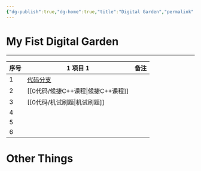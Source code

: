 ```yaml
---
{"dg-publish":true,"dg-home":true,"title":"Digital Garden","permalink":"/0/my-garden/","tags":["gardenEntry"],"dgPassFrontmatter":true,"noteIcon":"","created":"2024-06-03T18:02:33.243+08:00"}
---
```


#  My Fist Digital Garden

--------

| 序号  | 1                                                        项目                                                         1 | 备注  |
| --- | --------------------------------------------------------------------------------------------------------------------- | --- |
| 1   | [代码分支](代码分支.md)                                                                                            |     |
| 2   | [[0代码/候捷C++课程\|候捷C++课程]]                                                                                                           |     |
| 3   | [[0代码/机试刷题\|机试刷题]]                                                                                                              |     |
| 4   |                                                                                                                       |     |
| 5   |                                                                                                                       |     |
| 6   |                                                                                                                       |     |
# Other Things